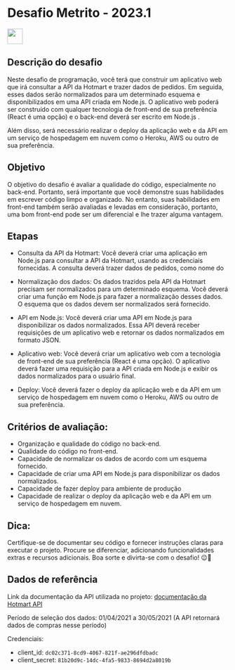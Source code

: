 
# Desafio Metrito - 2023.1

<img src="https://metrito-public.s3.sa-east-1.amazonaws.com/metrito-white-vector.svg" height="35">

## Descrição do desafio
Neste desafio de programação, você terá que construir um aplicativo web que irá consultar a API da Hotmart e trazer dados de pedidos. Em seguida, esses dados serão normalizados para um determinado esquema e disponibilizados em uma API criada em Node.js. O aplicativo web poderá ser construído com qualquer tecnologia de front-end de sua preferência (React é uma opção) e o back-end deverá ser escrito em Node.js . 

Além disso, será necessário realizar o deploy da aplicação web e da API em um serviço de hospedagem em nuvem como o Heroku, AWS ou outro de sua preferência.

## Objetivo
O objetivo do desafio é avaliar a qualidade do código, especialmente no back-end. Portanto, será importante que você demonstre suas habilidades em escrever código limpo e organizado. No entanto, suas habilidades em front-end também serão avaliadas e levadas em consideração, portanto, uma bom front-end pode ser um diferencial e lhe trazer alguma vantagem.


## Etapas

- Consulta da API da Hotmart:
Você deverá criar uma aplicação em Node.js para consultar a API da Hotmart, usando as credenciais fornecidas. A consulta deverá trazer dados de pedidos, como nome do 

- Normalização dos dados:
Os dados trazidos pela API da Hotmart precisam ser normalizados para um determinado esquema. Você deverá criar uma função em Node.js para fazer a normalização desses dados. O esquema que os dados devem ser normalizados será fornecido.

- API em Node.js:
Você deverá criar uma API em Node.js para disponibilizar os dados normalizados. Essa API deverá receber requisições de um aplicativo web e retornar os dados normalizados em formato JSON.

- Aplicativo web:
Você deverá criar um aplicativo web com a tecnologia de front-end de sua preferência (React é uma opção). O aplicativo deverá fazer uma requisição para a API criada em Node.js e exibir os dados normalizados para o usuário final.

- Deploy:
Você deverá fazer o deploy da aplicação web e da API em um serviço de hospedagem em nuvem como o Heroku, AWS ou outro de sua preferência.

## Critérios de avaliação:

- Organização e qualidade do código no back-end.
- Qualidade do código no front-end.
- Capacidade de normalizar os dados de acordo com um esquema fornecido.
- Capacidade de criar uma API em Node.js para disponibilizar os dados normalizados.
- Capacidade de fazer deploy para ambiente de produção
- Capacidade de realizar o deploy da aplicação web e da API em um serviço de hospedagem em nuvem.

## Dica:

Certifique-se de documentar seu código e fornecer instruções claras para executar o projeto.
Procure se diferenciar, adicionando funcionalidades extras e recursos adicionais.
Boa sorte e divirta-se com o desafio! 😉🚀


## Dados de referência

Link da documentação da API utilizada no projeto:
[documentação da Hotmart API](https://developers.hotmart.com/docs/en/)

Período de seleção dos dados: 01/04/2021 a 30/05/2021 (A API retornará dados de compras nesse período)

Credenciais:
- client_id: ``dc02c371-8cd9-4067-821f-ae296dfdbadc``
- client_secret: ``81b20d9c-14dc-4fa5-9833-8694d2a8019b`` 


